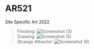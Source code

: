 # AR521
Site Specific Art 2022
>Flocking: ![Screenshot (3)](https://user-images.githubusercontent.com/55928366/166322717-45195187-6b75-40e3-babe-65bbe593ddae.png) <br>
>Drawing: ![Screenshot (5)](https://user-images.githubusercontent.com/55928366/166323344-c090c333-164c-4cc4-9bdf-f8eaca29b684.png) <br>
>Strange Attractor: ![Screenshot (6)](https://user-images.githubusercontent.com/55928366/166323708-7784b887-afcb-410f-9456-60f281128177.png) <br>
